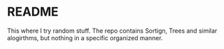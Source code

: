 # README #

This where I try random stuff. The repo contains Sortign, Trees and similar alogirthms, but nothing in a specific organized manner. 
